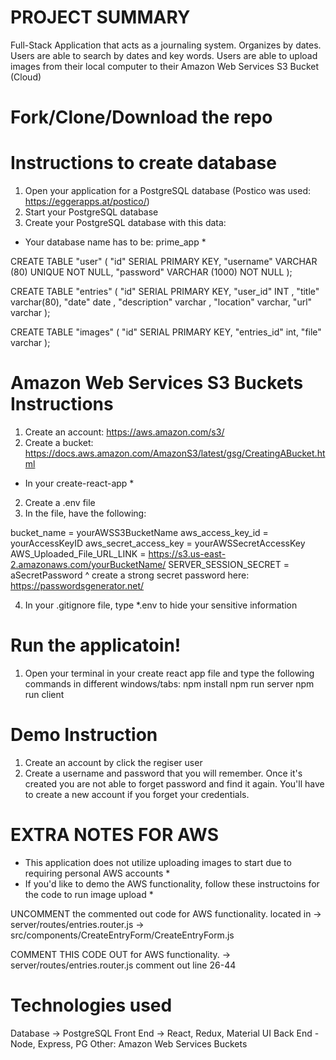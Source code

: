 # PROJECT SUMMARY
Full-Stack Application that acts as a journaling system. 
Organizes by dates. 
Users are able to search by dates and key words. 
Users are able to upload images from their local computer to their Amazon Web Services S3 Bucket (Cloud) 

# Fork/Clone/Download the repo 

# Instructions to create database
1. Open your application for a PostgreSQL database (Postico was used: https://eggerapps.at/postico/)
2. Start your PostgreSQL database
3. Create your PostgreSQL database with this data:

* Your database name has to be: prime_app *

CREATE TABLE "user" (
    "id" SERIAL PRIMARY KEY,
    "username" VARCHAR (80) UNIQUE NOT NULL,
    "password" VARCHAR (1000) NOT NULL
);

CREATE TABLE "entries" (
	"id" SERIAL PRIMARY KEY, 
	"user_id" INT ,
	"title" varchar(80), 
	"date" date , 
	"description" varchar ,
	"location" varchar,
	"url" varchar
);

CREATE TABLE "images" (
	"id" SERIAL PRIMARY KEY, 
	"entries_id" int,
	"file" varchar
);

# Amazon Web Services S3 Buckets Instructions
1. Create an account: https://aws.amazon.com/s3/
2. Create a bucket: https://docs.aws.amazon.com/AmazonS3/latest/gsg/CreatingABucket.html
* In your create-react-app *
2. Create a .env file 
3. In the file, have the following: 

bucket_name = yourAWSS3BucketName 
aws_access_key_id = yourAccessKeyID
aws_secret_access_key = yourAWSSecretAccessKey
AWS_Uploaded_File_URL_LINK = https://s3.us-east-2.amazonaws.com/yourBucketName/
SERVER_SESSION_SECRET = aSecretPassword
^ create a strong secret password here: https://passwordsgenerator.net/

4. In your .gitignore file, type *.env to hide your sensitive information

# Run the applicatoin!
1. Open your terminal in your create react app file and type the following commands in different windows/tabs:
npm install 
npm run server
npm run client

# Demo Instruction 
1. Create an account by click the regiser user 
2. Create a username and password that you will remember. Once it's created you are not able to forget password and find it again. You'll have to create a new account if you forget your credentials. 


# EXTRA NOTES FOR AWS
* This application does not utilize uploading images to start due to requiring personal AWS accounts *
* If you'd like to demo the AWS functionality, follow these instructoins for the code to run image upload *

UNCOMMENT the commented out code for AWS functionality.
located in 
-> server/routes/entries.router.js
-> src/components/CreateEntryForm/CreateEntryForm.js

COMMENT THIS CODE OUT for AWS functionality. 
-> server/routes/entries.router.js
comment out line 26-44

# Technologies used
Database -> PostgreSQL 
Front End -> React, Redux, Material UI 
Back End - Node, Express, PG
Other: Amazon Web Services Buckets 


